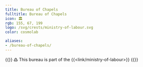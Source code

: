 ```yaml
---
title: Bureau of Chapels
fulltitle: Bureau of Chapels
icon: 🏛️
rgb: 155, 67, 199
logo: /svg/crests/ministry-of-labour.svg
color: cosmolab

aliases:
- /bureau-of-chapels/
---
```

{{<note>}}
߷ This bureau is part of the {{<link/ministry-of-labour>}}
{{</note>}}